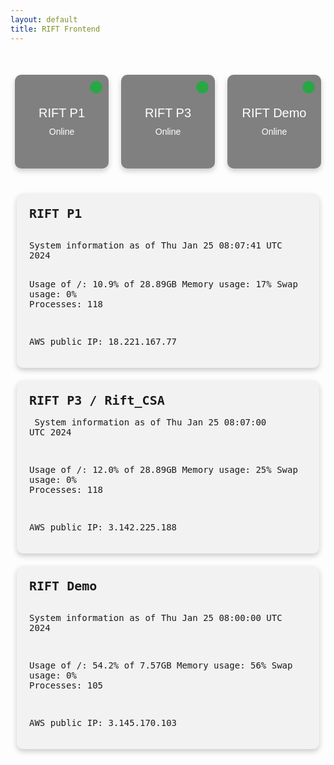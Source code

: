```yaml
---
layout: default
title: RIFT Frontend
---
```


<style>
    .server-status {
        display: flex;
        justify-content: center;
        gap: 20px;
        margin-top: 50px;
    }

    .server {
        width: 150px;
        height: 150px;
        background-color: grey;
        border-radius: 10px;
        display: flex;
        align-items: center;
        justify-content: center;
        flex-direction: column;
        color: white;
        font-family: Arial, sans-serif;
        box-shadow: 0 4px 8px rgba(0,0,0,0.2);
        position: relative; /* For absolute positioning of status icon */
    }

    .server-name {
        font-size: 20px;
        margin-bottom: 10px;
    }

    .status-icon {
        height: 20px;
        width: 20px;
        border-radius: 50%;
        display: inline-block;
        position: absolute;
        top: 10px;
        right: 10px;
    }

    .online {
        background-color: #28a745;
    }

    .offline {
        background-color: #dc3545;
    }

    .maintenance {
        background-color: #ffc107;
    }

    .details-container {
        display: flex;
        flex-direction: row;
        justify-content: space-around;
        flex-wrap: wrap;
        margin-top: 30px;
    }

    .server-card {
        background-color: #f2f2f2;
        border-radius: 10px;
        box-shadow: 0 4px 8px rgba(0,0,0,0.2);
        padding: 20px;
        margin: 10px;
        width: 800px;
        font-family: monospace;
    }

    .server-title {
        font-size: 20px;
        font-weight: bold;
        margin-bottom: 15px;
    }

    .server-stats {
        white-space: pre-wrap;
        word-break: break-word;
    }
</style>

<body>

<div class="server-status">
    <div class="server">
        <span class="status-icon online"></span>
        <div class="server-name">RIFT P1</div>
        <div class="server-status-text">Online</div>
    </div>
    <div class="server">
        <span class="status-icon online"></span>
        <div class="server-name">RIFT P3</div>
        <div class="server-status-text">Online</div>
    </div>
    <div class="server">
        <span class="status-icon online"></span>
        <div class="server-name">RIFT Demo</div>
        <div class="server-status-text">Online</div>
    </div>
</div>

<div class="details-container">
    <div class="server-card">
        <div class="server-title">RIFT P1</div>
        <div class="server-stats">
System information as of Thu Jan 25 08:07:41 UTC 2024

Usage of /:                       10.9% of 28.89GB
Memory usage:                     17%
Swap usage:                       0%
Processes:                        118

AWS public IP:                    18.221.167.77
        </div>
    </div>
    <div class="server-card">
        <div class="server-title">RIFT P3 / Rift_CSA</div>
        <div class="server-stats">
System information as of Thu Jan 25 08:07:00 UTC 2024

Usage of /:                       12.0% of 28.89GB
Memory usage:                     25%
Swap usage:                       0%
Processes:                        118

AWS public IP:                    3.142.225.188
        </div>
    </div>
    <div class="server-card">
        <div class="server-title">RIFT Demo</div>
        <div class="server-stats">
System information as of Thu Jan 25 08:00:00 UTC 2024

Usage of /:                       54.2% of 7.57GB
Memory usage:                     56%
Swap usage:                       0%
Processes:                        105

AWS public IP:                    3.145.170.103
        </div>
    </div>
    <!-- Repeat for other servers as needed -->
</div>

</body>
